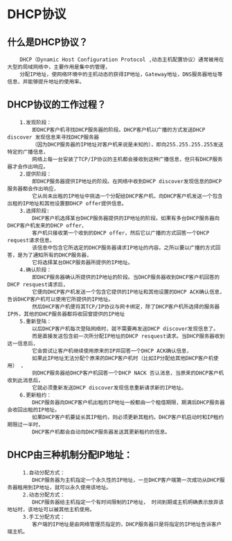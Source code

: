 DHCP协议
===

什么是DHCP协议？
------
        DHCP（Dynamic Host Configuration Protocol ,动态主机配置协议）通常被用在大型的局域网络中，主要作用是集中的管理，
        分配IP地址，使网络环境中的主机动态的获得IP地址，Gateway地址，DNS服务器地址等信息，并能够提升地址的使用率。
    
DHCP协议的工作过程？
-----
        1.发现阶段：
            即DHCP客户机寻找DHCP服务器的阶段。DHCP客户机以广播的方式发送DHCP discover 发现信息来寻找DHCP服务器
            （因为DHCP服务器的IP地址对客户机来说是未知的），即向255.255.255.255发送特定的广播信息，
            网络上每一台安装了TCP/IP协议的主机都会接收到这种广播信息，但只有DHCP服务器才会作出响应。
        2.提供阶段：
            即DHCP服务器提供IP地址的阶段。在网络中收到DHCP discover发现信息的DHCP服务器都会作出响应，
            它从尚未出租的IP地址中挑选一个分配给DHCP客户机，向DHCP客户机发送一个包含出租的IP地址和其他设置额DHCP offer提供信息。
        3.选择阶段:
            DHCP客户机选择某台DHCP服务器提供的IP地址的阶段。如果有多台DHCP服务器向DHCP客户机发来的DHCP offer，
            客户机只接收第一个收到的DHCP offer，然后它以广播的方式回答一个DHCP request请求信息。
            该信息中包含它所选定的DHCP服务器请求IP地址的内容。之所以要以广播的方式回答，是为了通知所有的DHCP服务器，
            它将选择某台DHCP服务器所提供的IP地址。
        4.确认阶段：
            即DHCP服务器确认所提供的IP地址的阶段。当DHCP服务器收到DHCP客户机回答的DHCP resquest请求后，
            它便向DHCP客户机发送一个包含它提供的IP地址和其他设置的DHCP ACK确认信息，告诉DHCP客户机可以使用它所提供的IP地址。
            然后DHCP客户机便将其TCP/IP协议与网卡绑定，除了DHCP客户机所选择的服务器IP外，其他的DHCP服务器都将收回曾提供的IP地址
        5.重新登陆：
            以后DHCP客户机每次登陆网络时，就不需要再发送DHCP discover发现信息了。
            而是直接发送包含前一次所分配IP地址的DHCP resquest请求。当DHCP服务器收到这一信息后，
            它会尝试让客户机继续使用原来的IP并回答一个DHCP ACK确认信息，
            如果此IP地址无法分配个原来的DHCP客户机时（比如IP分配给其他DHCP客户机使用） ，
            则DHCP服务器给DHCP客户机回答一个DHCP NACK 否认消息，当原来的DHCP客户机收到此消息后，
            它就必须重新发送DHCP discover发现信息重新请求新的IP地址。
        6.更新租约：
            DHCP服务器向DHCP客户机出租的IP地址一般都由一个租借期限，期满后DHCP服务器会收回出租的IP地址。
            如果DHCP客户机要延长其IP租约，则必须更新其租约。DHCP客户机启动时和IP租约期限过一半时，
            DHCP客户机都会自动向DHCP服务器发送其更新租约的信息。
            
DHCP由三种机制分配IP地址：
---
         1.自动分配方式：
            DHCP服务器为主机指定一个永久性的IP地址，一旦DHCP客户端第一次成功从DHCP服务器租用到IP地址，就可以永久使用该地址。
         2.动态分配方式：
            DHCP服务器给主机指定一个有时间限制的IP地址， 时间到期或主机明确表示放弃该地址时，该地址可以被其他主机使用。
         3.手工分配方式：
            客户端的IP地址是由网络管理员指定的，DHCP服务器只是将指定的IP地址告诉客户端主机。 
